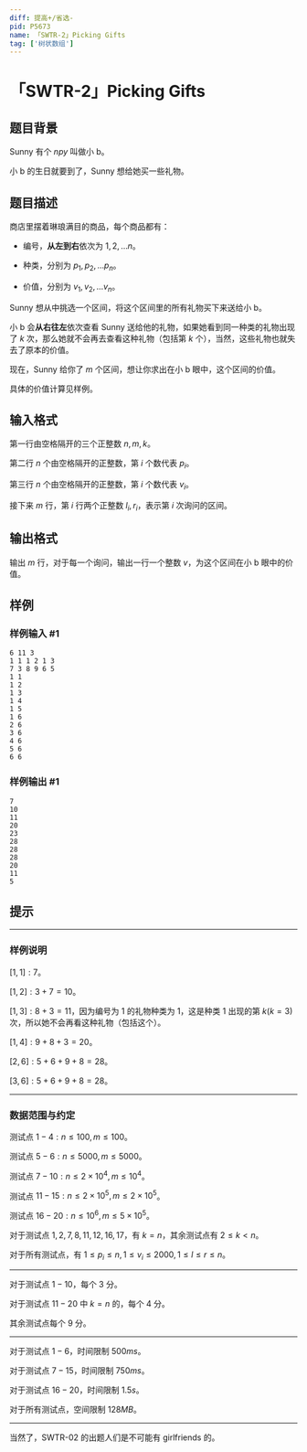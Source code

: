```yaml
---
diff: 提高+/省选-
pid: P5673
name: 「SWTR-2」Picking Gifts
tag: ['树状数组']
---
```

# 「SWTR-2」Picking Gifts
## 题目背景

$\mathrm{Sunny}$ 有个 $npy$ 叫做小 $\mathrm{b}$。

小 $\mathrm{b}$ 的生日就要到了，$\mathrm{Sunny}$ 想给她买一些礼物。
## 题目描述

商店里摆着琳琅满目的商品，每个商品都有：

- 编号，**从左到右**依次为 $1,2,\dots n$。

- 种类，分别为 $p_1,p_2,\dots p_n$。

- 价值，分别为 $v_1,v_2,\dots v_n$。

$\mathrm{Sunny}$ 想从中挑选一个区间，将这个区间里的所有礼物买下来送给小 $\mathrm{b}$。

小 $\mathrm{b}$ 会**从右往左**依次查看 $\mathrm{Sunny}$ 送给他的礼物，如果她看到同一种类的礼物出现了 $k$ 次，那么她就不会再去查看这种礼物（包括第 $k$ 个），当然，这些礼物也就失去了原本的价值。

现在，$\mathrm{Sunny}$ 给你了 $m$ 个区间，想让你求出在小 $\mathrm{b}$ 眼中，这个区间的价值。

具体的价值计算见样例。
## 输入格式

第一行由空格隔开的三个正整数 $n,m,k$。

第二行 $n$ 个由空格隔开的正整数，第 $i$ 个数代表 $p_i$。

第三行 $n$ 个由空格隔开的正整数，第 $i$ 个数代表 $v_i$。

接下来 $m$ 行，第 $i$ 行两个正整数 $l_i,r_i$，表示第 $i$ 次询问的区间。
## 输出格式

输出 $m$ 行，对于每一个询问，输出一行一个整数 $v$，为这个区间在小 $\mathrm{b}$ 眼中的价值。
## 样例

### 样例输入 #1
```
6 11 3
1 1 1 2 1 3
7 3 8 9 6 5
1 1
1 2
1 3
1 4
1 5
1 6
2 6
3 6
4 6
5 6
6 6
```
### 样例输出 #1
```
7
10
11
20
23
28
28
28
20
11
5
```
## 提示

---

### 样例说明

$[1,1]:7$。

$[1,2]:3+7=10$。

$[1,3]:8+3=11$，因为编号为 $1$ 的礼物种类为 $1$，这是种类 $1$ 出现的第 $k(k=3)$ 次，所以她不会再看这种礼物（包括这个）。

$[1,4]:9+8+3=20$。

$[2,6]:5+6+9+8=28$。

$[3,6]:5+6+9+8=28$。

---

### 数据范围与约定

测试点 $1-4:n\leq 100,m\leq 100$。

测试点 $5-6:n\leq 5000,m\leq 5000$。

测试点 $7-10:n\leq 2\times 10^4,m\leq 10^4$。

测试点 $11-15:n\leq 2\times 10^5,m\leq 2\times 10^5$。

测试点 $16-20:n\leq 10^6,m\leq 5\times 10^5$。

对于测试点 $1,2,7,8,11,12,16,17$，有 $k=n$，其余测试点有 $2\leq k<n$。

对于所有测试点，有 $1\leq p_i\leq n,1\leq v_i\leq 2000,1\leq l \leq r \leq n$。

---

对于测试点 $1-10$，每个 $3$ 分。

对于测试点 $11-20$ 中 $k=n$ 的，每个 $4$ 分。

其余测试点每个 $9$ 分。

---

对于测试点 $1-6$，时间限制 $500ms$。

对于测试点 $7-15$，时间限制 $750ms$。

对于测试点 $16-20$，时间限制 $1.5s$。

对于所有测试点，空间限制 $128MB$。

---

当然了，SWTR-02 的出题人们是不可能有 girlfriends 的。
